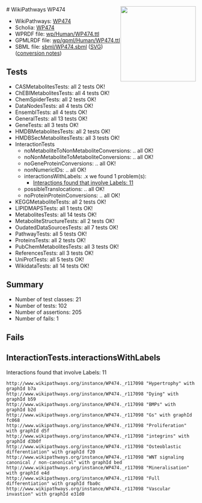 <img style="float: right; width: 200px" src="../logo.png" />
# WikiPathways WP474

* WikiPathways: [WP474](https://identifiers.org/wikipathways:WP474)
* Scholia: [WP474](https://scholia.toolforge.org/wikipathways/WP474)
* WPRDF file: [wp/Human/WP474.ttl](../wp/Human/WP474.ttl)
* GPMLRDF file: [wp/gpml/Human/WP474.ttl](../wp/gpml/Human/WP474.ttl)
* SBML file: [sbml/WP474.sbml](../sbml/WP474.sbml) ([SVG](../sbml/WP474.svg)) ([conversion notes](../sbml/WP474.txt))

## Tests
* CASMetabolitesTests: all 2 tests OK!
* ChEBIMetabolitesTests: all 4 tests OK!
* ChemSpiderTests: all 2 tests OK!
* DataNodesTests: all 4 tests OK!
* EnsemblTests: all 4 tests OK!
* GeneralTests: all 13 tests OK!
* GeneTests: all 3 tests OK!
* HMDBMetabolitesTests: all 2 tests OK!
* HMDBSecMetabolitesTests: all 3 tests OK!
* InteractionTests
    * noMetaboliteToNonMetaboliteConversions: .. all OK!
    * noNonMetaboliteToMetaboliteConversions: .. all OK!
    * noGeneProteinConversions: .. all OK!
    * nonNumericIDs: .. all OK!
    * interactionsWithLabels: .x we found 1 problem(s):
        * [Interactions found that involve Labels: 11](#fe97a8b9)
    * possibleTranslocations: .. all OK!
    * noProteinProteinConversions: .. all OK!
* KEGGMetaboliteTests: all 2 tests OK!
* LIPIDMAPSTests: all 1 tests OK!
* MetabolitesTests: all 14 tests OK!
* MetaboliteStructureTests: all 2 tests OK!
* OudatedDataSourcesTests: all 7 tests OK!
* PathwayTests: all 5 tests OK!
* ProteinsTests: all 2 tests OK!
* PubChemMetabolitesTests: all 3 tests OK!
* ReferencesTests: all 3 tests OK!
* UniProtTests: all 5 tests OK!
* WikidataTests: all 14 tests OK!


## Summary

* Number of test classes: 21
* Number of tests: 102
* Number of assertions: 205
* Number of fails: 1

## Fails

<a name="fe97a8b9" />

## InteractionTests.interactionsWithLabels

Interactions found that involve Labels: 11
```
http://www.wikipathways.org/instance/WP474._r117098 "Hypertrophy" with graphId b7a
http://www.wikipathways.org/instance/WP474._r117098 "Dying" with graphId b59
http://www.wikipathways.org/instance/WP474._r117098 "BMPs" with graphId b2d
http://www.wikipathways.org/instance/WP474._r117098 "Gs" with graphId fc068
http://www.wikipathways.org/instance/WP474._r117098 "Proliferation" with graphId d5f
http://www.wikipathways.org/instance/WP474._r117098 "integrins" with graphId d3b0f
http://www.wikipathways.org/instance/WP474._r117098 "Osteoblastic
differentiation" with graphId f20
http://www.wikipathways.org/instance/WP474._r117098 "WNT signaling
canonical / non-canonical" with graphId bed
http://www.wikipathways.org/instance/WP474._r117098 "Mineralisation" with graphId e4d
http://www.wikipathways.org/instance/WP474._r117098 "Full differentiation" with graphId fba0c
http://www.wikipathways.org/instance/WP474._r117098 "Vascular invastion" with graphId e31d0
```


